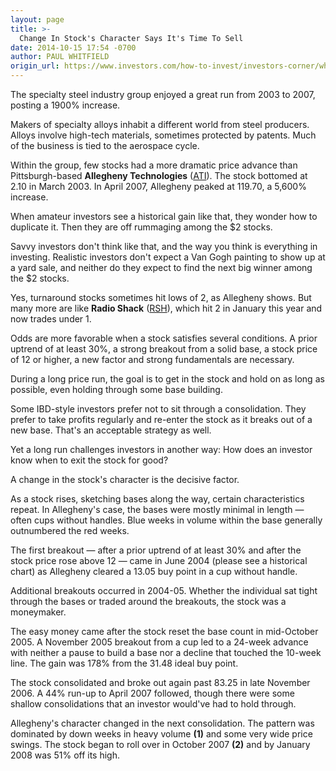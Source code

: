 ```yaml
---
layout: page
title: >-
  Change In Stock's Character Says It's Time To Sell
date: 2014-10-15 17:54 -0700
author: PAUL WHITFIELD
origin_url: https://www.investors.com/how-to-invest/investors-corner/when-should-i-sell-a-stock-2
---
```





The specialty steel industry group enjoyed a great run from 2003 to 2007, posting a 1900% increase.


Makers of specialty alloys inhabit a different world from steel producers. Alloys involve high-tech materials, sometimes protected by patents. Much of the business is tied to the aerospace cycle.


Within the group, few stocks had a more dramatic price advance than Pittsburgh-based **Allegheny Technologies** ([ATI](https://research.investors.com/quote.aspx?symbol=ATI)). The stock bottomed at 2.10 in March 2003. In April 2007, Allegheny peaked at 119.70, a 5,600% increase.


When amateur investors see a historical gain like that, they wonder how to duplicate it. Then they are off rummaging among the \$2 stocks.


Savvy investors don't think like that, and the way you think is everything in investing. Realistic investors don't expect a Van Gogh painting to show up at a yard sale, and neither do they expect to find the next big winner among the \$2 stocks.


Yes, turnaround stocks sometimes hit lows of 2, as Allegheny shows. But many more are like **Radio Shack** ([RSH](https://research.investors.com/quote.aspx?symbol=RSH)), which hit 2 in January this year and now trades under 1.


Odds are more favorable when a stock satisfies several conditions. A prior uptrend of at least 30%, a strong breakout from a solid base, a stock price of 12 or higher, a new factor and strong fundamentals are necessary.


During a long price run, the goal is to get in the stock and hold on as long as possible, even holding through some base building.


Some IBD-style investors prefer not to sit through a consolidation. They prefer to take profits regularly and re-enter the stock as it breaks out of a new base. That's an acceptable strategy as well.


Yet a long run challenges investors in another way: How does an investor know when to exit the stock for good?


A change in the stock's character is the decisive factor.


As a stock rises, sketching bases along the way, certain characteristics repeat. In Allegheny's case, the bases were mostly minimal in length — often cups without handles. Blue weeks in volume within the base generally outnumbered the red weeks.


The first breakout — after a prior uptrend of at least 30% and after the stock price rose above 12 — came in June 2004 (please see a historical chart) as Allegheny cleared a 13.05 buy point in a cup without handle.


Additional breakouts occurred in 2004-05. Whether the individual sat tight through the bases or traded around the breakouts, the stock was a moneymaker.


The easy money came after the stock reset the base count in mid-October 2005. A November 2005 breakout from a cup led to a 24-week advance with neither a pause to build a base nor a decline that touched the 10-week line. The gain was 178% from the 31.48 ideal buy point.


The stock consolidated and broke out again past 83.25 in late November 2006. A 44% run-up to April 2007 followed, though there were some shallow consolidations that an investor would've had to hold through.


Allegheny's character changed in the next consolidation. The pattern was dominated by down weeks in heavy volume **(1)** and some very wide price swings. The stock began to roll over in October 2007 **(2)** and by January 2008 was 51% off its high.




